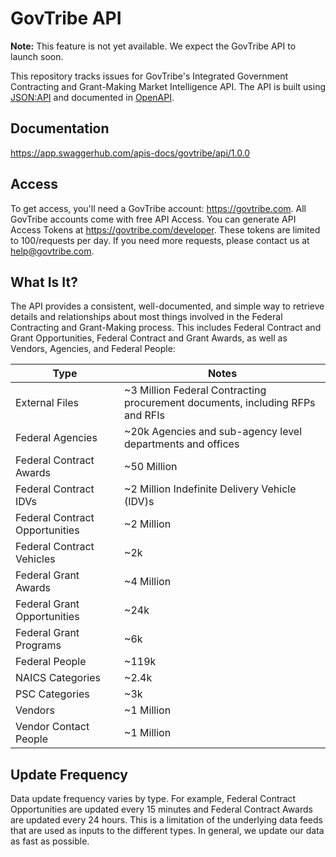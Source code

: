 # GovTribe API

**Note:** This feature is not yet available. We expect the GovTribe API to launch soon.

This repository tracks issues for GovTribe's Integrated Government Contracting and Grant-Making Market Intelligence API. The API is built using [JSON:API](https://jsonapi.org/) and documented in [OpenAPI](https://github.com/OAI/OpenAPI-Specification/blob/master/versions/3.0.0.md).

## Documentation
https://app.swaggerhub.com/apis-docs/govtribe/api/1.0.0

## Access
To get access, you'll need a GovTribe account: https://govtribe.com. All GovTribe accounts come with free API Access. You can generate API Access Tokens at https://govtribe.com/developer.  These tokens are limited to 100/requests per day. If you need more requests, please contact us at help@govtribe.com.

## What Is It?
The API provides a consistent, well-documented, and simple way to retrieve details and relationships about most things involved in the Federal Contracting and Grant-Making process. This includes Federal Contract and Grant Opportunities, Federal Contract and Grant Awards, as well as Vendors, Agencies, and Federal People:

| Type                            | Notes                                                                                   |
| --------------------------------|-----------------------------------------------------------------------------------------|
| External Files                  | ~3 Million Federal Contracting procurement documents, including RFPs and RFIs|
| Federal Agencies                | ~20k Agencies and sub-agency level departments and offices|
| Federal Contract Awards         | ~50 Million|
| Federal Contract IDVs           | ~2 Million Indefinite Delivery Vehicle (IDV)s|
| Federal Contract Opportunities  | ~2 Million|
| Federal Contract Vehicles       | ~2k|
| Federal Grant Awards            | ~4 Million |
| Federal Grant Opportunities     | ~24k|
| Federal Grant Programs          | ~6k|
| Federal People                  | ~119k|
| NAICS Categories                | ~2.4k|
| PSC Categories                  | ~3k|
| Vendors                         | ~1 Million|
| Vendor Contact People           | ~1 Million|

## Update Frequency
Data update frequency varies by type. For example, Federal Contract Opportunities are updated every 15 minutes and Federal Contract Awards are updated every 24 hours. This is a limitation of the underlying data feeds that are used as inputs to the different types. In general, we update our data as fast as possible.
